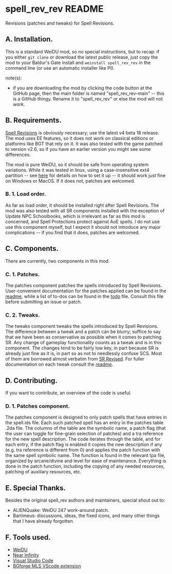 # spell_rev_rev README

Revisions (patches and tweaks) for Spell Revisions.

## A. Installation.

This is a standard WeiDU mod, so no special instructions, but to recap: if you either `git clone` or download the latest public release, just copy the mod to your Baldur's Gate install and `weinstall spell_rev_rev` in the command line (or use an automatic installer like PI).

note(s):
* if you are downloading the mod by clicking the code button at the GitHub page, then the main folder is named "spell_rev_rev-main" -- this is a GitHub thingy. Rename it to "spell_rev_rev" or else the mod will not work.

## B. Requirements.

[Spell Revisions](https://github.com/Gibberlings3/SpellRevisions) is obviously necessary; use the latest v4 beta 18 release. The mod uses EE features, so it does not work on classical editions or platforms like BGT that rely on it. It was also tested with the game patched to version v2.6, so if you have an earlier version you might see some differences.

The mod is pure WeiDU, so it should be safe from operating system variations. While it was tested in linux, using a case-insensitive ext4 partition -- see [here](https://www.gibberlings3.net/forums/topic/28516-the-linux-users-guide-to-installing-mods-on-the-enhanced-editions/) for details on how to set it up -- it should work just fine on Windows or MacOS. If it does not, patches are welcomed.

### B. 1. Load order.

As far as load order, it should be installed right after Spell Revisions. The mod was also tested with all SR components installed with the exception of Update NPC Schoolbooks, which is irrelevant as far as this mod is concerned, and Spell Protections protect against AoE spells. I do not use use this component myself, but I expect it should not introduce any major complications -- if you find that it does, patches are welcomed.

## C. Components.

There are currently, two components in this mod.

### C. 1. Patches.

The patches component patches the spells introduced by Spell Revisions. User-convenient documentation for the patches applied can be found in the [readme](components/patches/docs/readme.md), while a list of to-dos can be found in the [todo](components/patches/docs/todo.md) file. Consult this file before submitting an issue or patch.

### C. 2. Tweaks.

The tweaks component tweaks the spells introduced by Spell Revisions. The difference between a tweak and a patch can be blurry; suffice to say that we have been as conservative as possible when it comes to patching SR. Any change of gameplay functionality counts as a tweak and is in this component. The changes tend to be fairly low key, in part because SR is already just fine as it is, in part so as not to needlessly confuse SCS. Most of them are borrowed almost verbatim from [SR Revised](https://www.gibberlings3.net/forums/topic/29618-sr-revised-v13200-2020-august-22nd). For fuller documentation on each tweak consult the [readme](components/tweaks/docs/readme.md).

## D. Contributing.

If you want to contribute, an overview of the code is useful.

### D. 1. Patches component.

The patches component is designed to only patch spells that have entries in the spell.ids file. Each such patched spell has an entry in the patches table .2da file. The columns of the table are the symbolic name, a patch flag (that the user can toggle for fine-grain selection of patches) and a tra reference for the new spell description. The code iterates through the table, and for each entry, if the patch flag is enabled it copies the new description if any (e.g. tra reference is different from 0) and applies the patch function with the same spell symbolic name. The function is found in the relevant tpa file, organized by arcane/divine and level for ease of maintenance. Everything is done in the patch function, including the copying of any needed resources, patching of auxiliary resources, etc.

## E. Special Thanks.

Besides the original spell_rev authors and maintainers, special shout out to:

* ALIENQuake: WeiDU 247 work-around patch.
* Bartimeus: discussions, ideas, the fixed icons, and many other things that I have already forgotten.

## F. Tools used.

* [WeiDU](https://github.com/WeiDUorg/weidu)
* [Near Infinity](https://github.com/Argent77/NearInfinity)
* [Visual Studio Code](https://code.visualstudio.com/)
* [BGforge MLS VScode extension](https://github.com/BGforgeNet/VScode-BGforge-MLS)